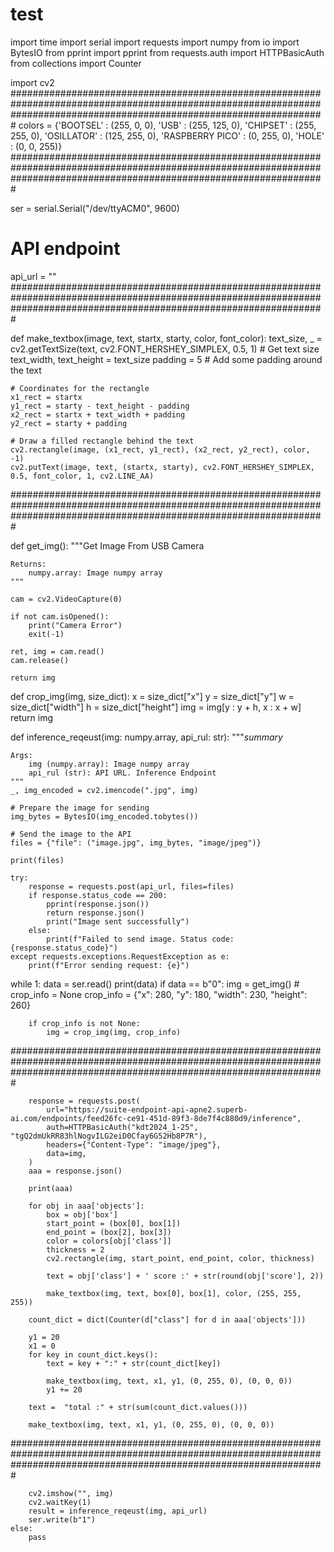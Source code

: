# test


import time
import serial
import requests
import numpy
from io import BytesIO
from pprint import pprint
from requests.auth import HTTPBasicAuth
from collections import Counter

import cv2
#########################################################################################################################################################################
colors = {'BOOTSEL' : (255, 0, 0), 'USB' : (255, 125, 0), 'CHIPSET' : (255, 255, 0), 'OSILLATOR' : (125, 255, 0), 'RASPBERRY PICO' : (0, 255, 0), 'HOLE' : (0, 0, 255)}
#########################################################################################################################################################################

ser = serial.Serial("/dev/ttyACM0", 9600)

# API endpoint
api_url = ""
#########################################################################################################################################################################

def make_textbox(image, text, startx, starty, color, font_color):
    text_size, _ = cv2.getTextSize(text, cv2.FONT_HERSHEY_SIMPLEX, 0.5, 1)  # Get text size
    text_width, text_height = text_size
    padding = 5  # Add some padding around the text

    # Coordinates for the rectangle
    x1_rect = startx
    y1_rect = starty - text_height - padding
    x2_rect = startx + text_width + padding
    y2_rect = starty + padding

    # Draw a filled rectangle behind the text
    cv2.rectangle(image, (x1_rect, y1_rect), (x2_rect, y2_rect), color, -1)
    cv2.putText(image, text, (startx, starty), cv2.FONT_HERSHEY_SIMPLEX, 0.5, font_color, 1, cv2.LINE_AA)
#########################################################################################################################################################################

def get_img():
    """Get Image From USB Camera

    Returns:
        numpy.array: Image numpy array
    """

    cam = cv2.VideoCapture(0)

    if not cam.isOpened():
        print("Camera Error")
        exit(-1)

    ret, img = cam.read()
    cam.release()

    return img


def crop_img(img, size_dict):
    x = size_dict["x"]
    y = size_dict["y"]
    w = size_dict["width"]
    h = size_dict["height"]
    img = img[y : y + h, x : x + w]
    return img


def inference_reqeust(img: numpy.array, api_rul: str):
    """_summary_

    Args:
        img (numpy.array): Image numpy array
        api_rul (str): API URL. Inference Endpoint
    """
    _, img_encoded = cv2.imencode(".jpg", img)

    # Prepare the image for sending
    img_bytes = BytesIO(img_encoded.tobytes())

    # Send the image to the API
    files = {"file": ("image.jpg", img_bytes, "image/jpeg")}

    print(files)

    try:
        response = requests.post(api_url, files=files)
        if response.status_code == 200:
            pprint(response.json())
            return response.json()
            print("Image sent successfully")
        else:
            print(f"Failed to send image. Status code: {response.status_code}")
    except requests.exceptions.RequestException as e:
        print(f"Error sending request: {e}")


while 1:
    data = ser.read()
    print(data)
    if data == b"0":
        img = get_img()
        # crop_info = None
        crop_info = {"x": 280, "y": 180, "width": 230, "height": 260}

        if crop_info is not None:
            img = crop_img(img, crop_info)

#########################################################################################################################################################################

        response = requests.post(
            url="https://suite-endpoint-api-apne2.superb-ai.com/endpoints/feed26fc-ce91-451d-89f3-8de7f4c880d9/inference",
            auth=HTTPBasicAuth("kdt2024_1-25", "tgQ2dmUkRR83hlNogvILG2eiD0Cfay6G52Hb8P7R"),
            headers={"Content-Type": "image/jpeg"},
            data=img,
        )
        aaa = response.json()

        print(aaa)

        for obj in aaa['objects']:
            box = obj['box']
            start_point = (box[0], box[1])
            end_point = (box[2], box[3])
            color = colors[obj['class']]
            thickness = 2
            cv2.rectangle(img, start_point, end_point, color, thickness)

            text = obj['class'] + ' score :' + str(round(obj['score'], 2))

            make_textbox(img, text, box[0], box[1], color, (255, 255, 255))

        count_dict = dict(Counter(d["class"] for d in aaa['objects']))

        y1 = 20
        x1 = 0   
        for key in count_dict.keys():
            text = key + ":" + str(count_dict[key])

            make_textbox(img, text, x1, y1, (0, 255, 0), (0, 0, 0))
            y1 += 20
        
        text =  "total :" + str(sum(count_dict.values()))

        make_textbox(img, text, x1, y1, (0, 255, 0), (0, 0, 0))
        
#########################################################################################################################################################################

        cv2.imshow("", img)
        cv2.waitKey(1)
        result = inference_reqeust(img, api_url)
        ser.write(b"1")
    else:
        pass
